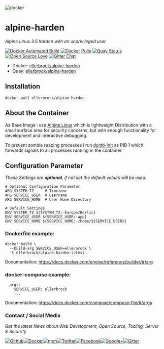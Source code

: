 ![docker](https://github.frapsoft.com/top/docker-security.jpg)

# alpine-harden

_Alpine Linux 3.5 harden with an unprivileged user_ 

[![Docker Automated Build](https://img.shields.io/docker/automated/ellerbrock/alpine-harden.svg)](https://hub.docker.com/r/ellerbrock/alpine-harden/) [![Docker Pulls](https://img.shields.io/docker/pulls/ellerbrock/alpine-harden.svg)](https://hub.docker.com/r/ellerbrock/alpine-harden/) [![Quay Status](https://quay.io/repository/ellerbrock/alpine-harden/status)](https://quay.io/repository/ellerbrock/alpine-harden) [![Open Source Love](https://badges.frapsoft.com/os/v1/open-source.svg)](https://github.com/ellerbrock/open-source-badges/) [![Gitter Chat](https://badges.gitter.im/frapsoft/frapsoft.svg)](https://gitter.im/frapsoft/frapsoft/)

- Docker: [ellerbrock/alpine-harden](https://hub.docker.com/r/ellerbrock/alpine-harden/)
- Quay: [ellerbrock/alpine-harden](https://quay.io/repository/ellerbrock/alpine-harden)

## Installation

`docker pull ellerbrock/alpine-harden`

## About the Container

As Base Image i use [Alpine Linux](https://alpinelinux.org/) which is lightweight Distribution with a small surface area for security concerns, but with enough functionality for development and interactive debugging.

To prevent zombie reaping processes i run [dumb-init](https://github.com/Yelp/dumb-init) as PID 1 which forwards signals to all processes running in the container. 


## Configuration Parameter

_These Settings are **optional**, if not set the default values will be used._

```
# Optional Configuration Parameter
ARG SYSTEM_TZ     # Timezone
ARG SERVICE_USER  # Username
ARG SERVICE_HOME  # User Home Directory

# Default Settings
ENV SYSTEM_TZ ${SYSTEM_TZ:-Europe/Berlin}
ENV SERVICE_USER ${SERVICE_USER:-app}
ENV SERVICE_HOME ${SERVICE_HOME:-/home/${SERVICE_USER}}
```

### Dockerfile example:

```
docker build \
  --build-arg SERVICE_USER=ellerbrock \
  -t ellerbrock/alpine-harden:latest .
```
Documentation: <https://docs.docker.com/engine/reference/builder/#/arg>

### docker-compose example: 

```
  args:
    SERVICE_USER: ellerbrock
    ...
```

Documentation: <https://docs.docker.com/compose/compose-file/#/args>

### Contact / Social Media

_Get the latest News about Web Development, Open Source, Tooling, Server & Security_

[![Github](https://github.frapsoft.com/social/github.png)](https://github.com/ellerbrock/)[![Docker](https://github.frapsoft.com/social/docker.png)](https://hub.docker.com/u/ellerbrock/)[![npm](https://github.frapsoft.com/social/npm.png)](https://www.npmjs.com/~ellerbrock)[![Twitter](https://github.frapsoft.com/social/twitter.png)](https://twitter.com/frapsoft/)[![Facebook](https://github.frapsoft.com/social/facebook.png)](https://www.facebook.com/frapsoft/)[![Google+](https://github.frapsoft.com/social/google-plus.png)](https://plus.google.com/116540931335841862774)[![Gitter](https://github.frapsoft.com/social/gitter.png)](https://gitter.im/frapsoft/frapsoft/)
